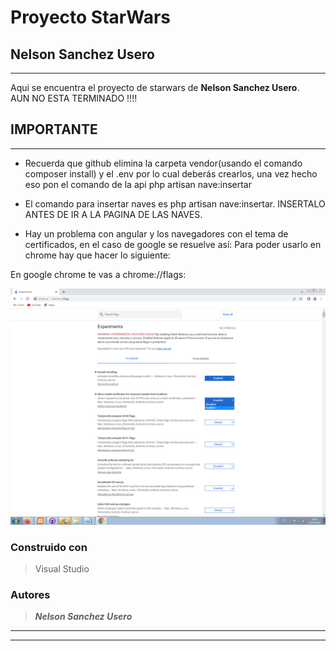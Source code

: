 # Proyecto StarWars

## Nelson Sanchez Usero
___

Aqui se encuentra el proyecto de starwars de **Nelson Sanchez Usero**.  
AUN NO ESTA TERMINADO !!!! 


## IMPORTANTE
___

* Recuerda que github elimina la carpeta vendor(usando el comando composer install) y el .env por lo cual deberás crearlos, una vez hecho eso pon el comando de la api  php artisan nave:insertar

* El comando para insertar naves es php artisan nave:insertar. INSERTALO ANTES DE IR A LA PAGINA DE LAS NAVES.

* Hay un problema con angular y los navegadores con el tema de certificados, en el caso de google se resuelve así:
Para poder usarlo en chrome hay que hacer lo siguiente:

En google chrome te vas a chrome://flags:

![Imagen chrome://flags](images/flag.png)



### Construido con

>Visual Studio

### Autores

>***Nelson Sanchez Usero***

___
___